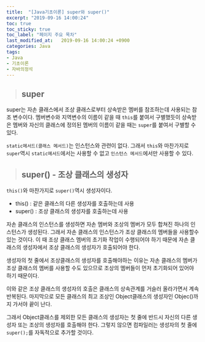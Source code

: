 ```yaml
---
title:  "[Java기초이론] super와 super()"
excerpt: "2019-09-16 14:00:24"
toc: true
toc_sticky: true
toc_label: "페이지 주요 목차"
last_modified_at:   2019-09-16 14:00:24 +0900
categories: Java
tags:
- Java
- 기초이론
- 자바의정석
---
```


>## super

super는 자손 클래스에서 조상 클래스로부터 상속받은 멤버를 참조하는데 사용되는 참조 변수이다. 멤버변수와 지역변수의 이름이 같을 때 `this`를 붙여서 구별했듯이 상속받은 멤버와 자신의 클래스에 정의된 멤버의 이름이 같을 때는 `super`를 붙여서 구별할 수 있다.

`static메서드(클래스 메서드)`는 인스턴스와 관련이 없다. 그래서 `this`와 마찬가지로 `super`역시 `static메서드`에서는 사용할 수 없고 `인스턴스 메서드`에서만 사용할 수 있다.


>## super() - 조상 클래스의 생성자

`this()`와 마찬가지로 `super()`역시 생성자이다.

- this() : 같은 클래스의 다른 생성자를 호출하는데 사용
- super() : 조상 클래스의 생성자를 호출하는데 사용

자손 클래스의 인스턴스를 생성하면 자손 멤버와 조상의 멤버가 모두 합쳐진 하나의 인스턴스가 생성된다. 그래서 자손 클래스의 인스턴스가 조상 클래스의 멤버들을 사용할수 있는 것이다. 이 때 조상 클래스 멤버의 초기화 작업이 수행되어야 하기 때문에 자손 클래스의 생성자에서 조상 클래스의 생성자가 호출되어야 한다.

생성자의 첫 줄에서 조상클래스의 생성자를 호출해야하는 이유는 자손 클래스의 멤버가 조상 클래스의 멤버를 사용할 수도 있으므로 조상의 멤버들이 먼저 초기화되어 있어야 하기 때문이다.

이와 같은 조상 클래스의 생성자의 호출은 클래스의 상속관계를 거슬러 올라가면서 계속 반복된다. 마지막으로 모든 클래스의 최고 조상인 Object클래스의 생성자인 Objec()까지 가서야 끝이 난다.

그래서 Object클래스를 제외한 모든 클래스의 생성자는 첫 줄에 반드시 자신의 다른 생성자 또는 조상의 생성자를 호출해야 한다. 그렇지 않으면 컴파일러는 생성자의 첫 줄에 `super();`를 자독적으로 추가할 것이다.
